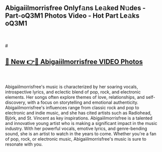 ## Abigaiilmorrisfree Onlyf𝚊ns Le𝚊ked N𝚞des - Part-oQ3M1 Photos Video - Hot Part Le𝚊ks oQ3M1
<br>
<br>
# <h2><a href="https://213.232.235.80/live/video.php?q=abigaiilmorrisfree">🔗 New 👉🔴 Abigaiilmorrisfree VIDEO Photos</a></h2>
<br>
<br>
Abigaiilmorrisfree's music is characterized by her soaring vocals, introspective lyrics, and eclectic blend of pop, rock, and electronic elements. Her songs often explore themes of love, relationships, and self-discovery, with a focus on storytelling and emotional authenticity. Abigaiilmorrisfree's influences range from classic rock and pop to electronic and indie music, and she has cited artists such as Radiohead, Björk, and St. Vincent as key inspirations. Abigaiilmorrisfree is a talented and innovative young artist who is making a significant impact in the music industry. With her powerful vocals, emotive lyrics, and genre-bending sound, she is an artist to watch in the years to come. Whether you're a fan of pop, rock, or electronic music, Abigaiilmorrisfree's music is sure to resonate with you.
<br>
<br>